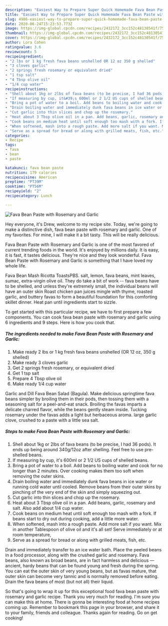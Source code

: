 ```yaml
---
description: "Easiest Way to Prepare Super Quick Homemade Fava Bean Paste with Rosemary and Garlic"
title: "Easiest Way to Prepare Super Quick Homemade Fava Bean Paste with Rosemary and Garlic"
slug: 4986-easiest-way-to-prepare-super-quick-homemade-fava-bean-paste-with-rosemary-and-garlic
date: 2020-06-24T15:23:53.773Z
image: https://img-global.cpcdn.com/recipes/2432172_3cc152c48130541f/751x532cq70/fava-bean-paste-with-rosemary-and-garlic-recipe-main-photo.jpg
thumbnail: https://img-global.cpcdn.com/recipes/2432172_3cc152c48130541f/751x532cq70/fava-bean-paste-with-rosemary-and-garlic-recipe-main-photo.jpg
cover: https://img-global.cpcdn.com/recipes/2432172_3cc152c48130541f/751x532cq70/fava-bean-paste-with-rosemary-and-garlic-recipe-main-photo.jpg
author: Lora Cohen
ratingvalue: 3.6
reviewcount: 5
recipeingredient:
- "2 lbs or 1 kg fresh fava beans unshelled OR 12 oz 350 g shelled"
- "3 cloves garlic"
- "2 springs fresh rosemary or equivalent dried"
- "1 tsp salt"
- "4 Tbsp olive oil"
- "1/4 cup water"
recipeinstructions:
- "Shell about 1kg or 2lbs of fava beans (to be precise, I had 36 pods). It ends up being around 340g/12oz after shelling. Feel free to use pre-shelled beans."
- "If measuring by cup, it&#39;s 600ml or 2 1/2 US cups of shelled beans."
- "Bring a pot of water to a boil. Add beans to boiling water and cook for no longer than 2 minutes. Over cooking makes them too soft when removing the outer skins."
- "Drain boiling water and immediately dunk fava beans in ice water or running cold water until cooled. Remove beans from their outer skins by pinching of the very end of the skin and simply squeezing out."
- "Cut garlic into thin slices and chop up the rosemary."
- "Heat about 3 Tbsp olive oil in a pan. Add beans, garlic, rosemary and salt. Also add about 1/4 cup water."
- "Cook beans on medium heat until soft enough too mash with a fork. If beans start to dry out during cooking, add a little more water."
- "When softened, mash into a rough paste. Add more salt if you want. Mix in another Tablespoon of olive oil and it&#39;s all set! Serve immediately or at room temperature,"
- "Serve as a spread for bread or along with grilled meats, fish, etc."
categories:
- Recipe
tags:
- fava
- bean
- paste

katakunci: fava bean paste 
nutrition: 179 calories
recipecuisine: American
preptime: "PT39M"
cooktime: "PT56M"
recipeyield: "2"
recipecategory: Lunch

---
```



![Fava Bean Paste with Rosemary and Garlic](https://img-global.cpcdn.com/recipes/2432172_3cc152c48130541f/751x532cq70/fava-bean-paste-with-rosemary-and-garlic-recipe-main-photo.jpg)

Hey everyone, it's Drew, welcome to my recipe site. Today, we're going to make a distinctive dish, fava bean paste with rosemary and garlic. One of my favorites. For mine, I will make it a bit tasty. This will be really delicious.

Fava Bean Paste with Rosemary and Garlic is one of the most favored of current trending foods in the world. It's enjoyed by millions daily. It is easy, it is fast, it tastes delicious. They're nice and they look wonderful. Fava Bean Paste with Rosemary and Garlic is something that I have loved my whole life.

Fava Bean Mash Ricotta ToastsPBS. salt, lemon, fava beans, mint leaves, sumac, extra-virgin olive oil. They do take a bit of work -- fava beans have to be shelled, and unless they&#39;re extremely small, the individual beans will have an outer skin Roast chicken pan juices mingle with thyme, roasted garlic, and buttery favas to form a beautiful foundation for this comforting skillet dinner. Heat pan until ingredients start to sizzle.


To get started with this particular recipe, we have to first prepare a few components. You can cook fava bean paste with rosemary and garlic using 6 ingredients and 9 steps. Here is how you cook that.

<!--inarticleads1-->

##### The ingredients needed to make Fava Bean Paste with Rosemary and Garlic:

1. Make ready 2 lbs or 1 kg fresh fava beans unshelled (OR 12 oz, 350 g shelled)
1. Make ready 3 cloves garlic
1. Get 2 springs fresh rosemary, or equivalent dried
1. Get 1 tsp salt
1. Prepare 4 Tbsp olive oil
1. Make ready 1/4 cup water


Garlic and Dill Fava Bean Salad (Bagula). Make delicious springtime fava beans simpler by broiling them in their pods, then tossing them with a seasoning salt for a peel-and-eat snack. Broiling the favas imparts a delicate charred flavor, while the beans gently steam inside. Tucking rosemary under the favas adds a light but herbaceous aroma. large garlic clove, crushed to a paste with a little sea salt. 

<!--inarticleads2-->

##### Steps to make Fava Bean Paste with Rosemary and Garlic:

1. Shell about 1kg or 2lbs of fava beans (to be precise, I had 36 pods). It ends up being around 340g/12oz after shelling. Feel free to use pre-shelled beans.
1. If measuring by cup, it&#39;s 600ml or 2 1/2 US cups of shelled beans.
1. Bring a pot of water to a boil. Add beans to boiling water and cook for no longer than 2 minutes. Over cooking makes them too soft when removing the outer skins.
1. Drain boiling water and immediately dunk fava beans in ice water or running cold water until cooled. Remove beans from their outer skins by pinching of the very end of the skin and simply squeezing out.
1. Cut garlic into thin slices and chop up the rosemary.
1. Heat about 3 Tbsp olive oil in a pan. Add beans, garlic, rosemary and salt. Also add about 1/4 cup water.
1. Cook beans on medium heat until soft enough too mash with a fork. If beans start to dry out during cooking, add a little more water.
1. When softened, mash into a rough paste. Add more salt if you want. Mix in another Tablespoon of olive oil and it&#39;s all set! Serve immediately or at room temperature,
1. Serve as a spread for bread or along with grilled meats, fish, etc.


Drain and immediately transfer to an ice water bath. Place the peeled beans in a food processor, along with the crushed garlic and rosemary. Fava beans, also known as broad beans, are in fact harmless and delicious — ancient, hardy beans that can be found young and fresh during the spring. You can eat the outer skin of very young beans, but as favas mature, that outer skin can become very tannic and is normally removed before eating. Drain the fava beans of most (but not all) their liquid. 

So that's going to wrap it up for this exceptional food fava bean paste with rosemary and garlic recipe. Thank you very much for reading. I'm sure you can make this at home. There is gonna be interesting food at home recipes coming up. Remember to bookmark this page in your browser, and share it to your family, friends and colleague. Thanks again for reading. Go on get cooking!
